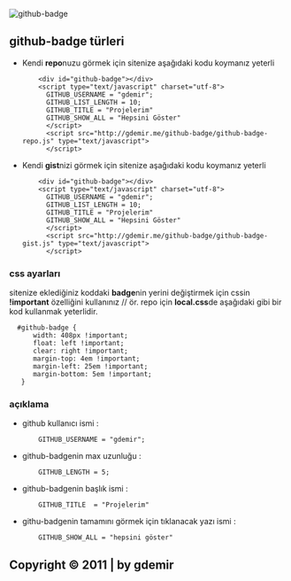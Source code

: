 
![github-badge](http://gdemir.me/chrome/sembol/github-badge.png)



github-badge türleri
--

- Kendi **repo**nuzu görmek için sitenize aşağıdaki kodu koymanız yeterli


		  <div id="github-badge"></div>
		  <script type="text/javascript" charset="utf-8">
			GITHUB_USERNAME = "gdemir";
			GITHUB_LIST_LENGTH = 10;
			GITHUB_TITLE = "Projelerim"
			GITHUB_SHOW_ALL = "Hepsini Göster"
			</script>
			<script src="http://gdemir.me/github-badge/github-badge-repo.js" type="text/javascript">
			</script>


- Kendi **gist**nizi görmek için sitenize aşağıdaki kodu koymanız yeterli

		  <div id="github-badge"></div>
		  <script type="text/javascript" charset="utf-8">
			GITHUB_USERNAME = "gdemir";
			GITHUB_LIST_LENGTH = 10;
			GITHUB_TITLE = "Projelerim"
			GITHUB_SHOW_ALL = "Hepsini Göster"
			</script>
			<script src="http://gdemir.me/github-badge/github-badge-gist.js" type="text/javascript">
			</script>

### css ayarları

sitenize eklediğiniz koddaki **badge**nin yerini değiştirmek için
cssin **!important** özelliğini kullanınız
// ör. repo için **local.css**de aşağıdaki gibi bir kod kullanmak yeterlidir.

      #github-badge {
          width: 408px !important;
          float: left !important;
          clear: right !important;
          margin-top: 4em !important;
          margin-left: 25em !important;
          margin-bottom: 5em !important;
       }


### açıklama

- github kullanıcı ismi :

		  GITHUB_USERNAME = "gdemir";

- github-badgenin max uzunluğu :

		  GITHUB_LENGTH = 5;

- github-badgenin başlık ismi :

		  GITHUB_TITLE  = "Projelerim"

- githu-badgenin tamamını görmek için tıklanacak yazı ismi :

		  GITHUB_SHOW_ALL = "hepsini göster"

Copyright © 2011 | by gdemir
--
